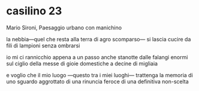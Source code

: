 # casilino 23

Mario Sironi, Paesaggio urbano con manichino

la nebbia—quel che resta
alla terra di agro scomparso—
si lascia cucire da fili
di lampioni senza ombrarsi

io mi ci rannicchio appena
a un passo anche stanotte
dalle falangi enormi
sul ciglio della messe
di gioie domestiche
a decine di migliaia

e voglio che il mio luogo
—questo tra i miei luoghi—
trattenga la memoria
di uno sguardo aggrottato
di una rinuncia feroce
di una definitiva non-scelta
